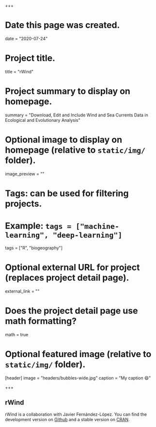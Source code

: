 +++
# Date this page was created.
date = "2020-07-24"
    
# Project title.
title = "rWind"
    
# Project summary to display on homepage.
summary = "Download, Edit and Include Wind and Sea Currents Data in Ecological and Evolutionary Analysis"
    
# Optional image to display on homepage (relative to `static/img/` folder).
image_preview = ""
    
# Tags: can be used for filtering projects.
# Example: `tags = ["machine-learning", "deep-learning"]`
tags = ["R", "biogeography"]
    
# Optional external URL for project (replaces project detail page).
external_link = ""
    
# Does the project detail page use math formatting?
math = true
    
# Optional featured image (relative to `static/img/` folder).
[header]
image = "headers/bubbles-wide.jpg"
caption = "My caption :smile:"

+++
    
## rWind
    
rWind is a collaboration with Javier Fernández-López. 
You can find the development version on [Github](https://github.com/jabiologo/rWind) 
and a stable version on [CRAN](https://cran.r-project.org/package=rWind).
